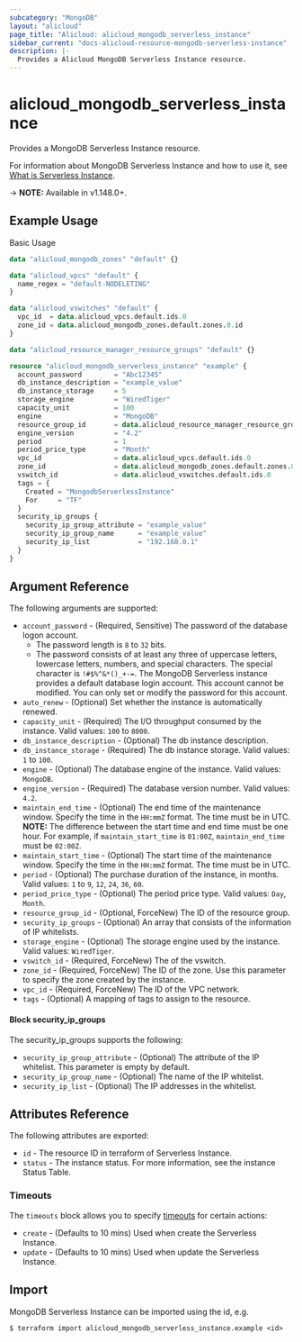 ```yaml
---
subcategory: "MongoDB"
layout: "alicloud"
page_title: "Alicloud: alicloud_mongodb_serverless_instance"
sidebar_current: "docs-alicloud-resource-mongodb-serverless-instance"
description: |-
  Provides a Alicloud MongoDB Serverless Instance resource.
---
```


# alicloud\_mongodb\_serverless\_instance

Provides a MongoDB Serverless Instance resource.

For information about MongoDB Serverless Instance and how to use it, see [What is Serverless Instance](https://www.alibabacloud.com/help/doc-detail/26558.html).

-> **NOTE:** Available in v1.148.0+.

## Example Usage

Basic Usage

```terraform
data "alicloud_mongodb_zones" "default" {}

data "alicloud_vpcs" "default" {
  name_regex = "default-NODELETING"
}

data "alicloud_vswitches" "default" {
  vpc_id  = data.alicloud_vpcs.default.ids.0
  zone_id = data.alicloud_mongodb_zones.default.zones.0.id
}

data "alicloud_resource_manager_resource_groups" "default" {}

resource "alicloud_mongodb_serverless_instance" "example" {
  account_password        = "Abc12345"
  db_instance_description = "example_value"
  db_instance_storage     = 5
  storage_engine          = "WiredTiger"
  capacity_unit           = 100
  engine                  = "MongoDB"
  resource_group_id       = data.alicloud_resource_manager_resource_groups.default.groups.0.id
  engine_version          = "4.2"
  period                  = 1
  period_price_type       = "Month"
  vpc_id                  = data.alicloud_vpcs.default.ids.0
  zone_id                 = data.alicloud_mongodb_zones.default.zones.0.id
  vswitch_id              = data.alicloud_vswitches.default.ids.0
  tags = {
    Created = "MongodbServerlessInstance"
    For     = "TF"
  }
  security_ip_groups {
    security_ip_group_attribute = "example_value"
    security_ip_group_name      = "example_value"
    security_ip_list            = "192.168.0.1"
  }
}

```

## Argument Reference

The following arguments are supported:

* `account_password` - (Required, Sensitive) The password of the database logon account.
    * The password length is `8` to `32` bits.
    * The password consists of at least any three of uppercase letters, lowercase letters, numbers, and special characters. The special character is `!#$%^&*()_+-=`. The MongoDB Serverless instance provides a default database login account. This account cannot be modified. You can only set or modify the password for this account.
* `auto_renew` - (Optional) Set whether the instance is automatically renewed.
* `capacity_unit` - (Required) The I/O throughput consumed by the instance. Valid values: `100` to `8000`.
* `db_instance_description` - (Optional) The db instance description.
* `db_instance_storage` - (Required) The db instance storage. Valid values: `1` to `100`.
* `engine` - (Optional) The database engine of the instance. Valid values: `MongoDB`.
* `engine_version` - (Required) The database version number. Valid values: `4.2`.
* `maintain_end_time` - (Optional) The end time of the maintenance window. Specify the time in the `HH:mmZ` format. The time must be in UTC. **NOTE:** The difference between the start time and end time must be one hour. For example, if `maintain_start_time` is `01:00Z`, `maintain_end_time` must be `02:00Z`.
* `maintain_start_time` - (Optional) The start time of the maintenance window. Specify the time in the `HH:mmZ` format. The time must be in UTC.
* `period` - (Optional) The purchase duration of the instance, in months. Valid values: `1` to `9`, `12`, `24`, `36`, `60`.
* `period_price_type` - (Optional) The period price type. Valid values: `Day`, `Month`.
* `resource_group_id` - (Optional, ForceNew) The ID of the resource group.
* `security_ip_groups` - (Optional) An array that consists of the information of IP whitelists.
* `storage_engine` - (Optional) The storage engine used by the instance. Valid values: `WiredTiger`.
* `vswitch_id` - (Required, ForceNew) The of the vswitch.
* `zone_id` - (Required, ForceNew) The ID of the zone. Use this parameter to specify the zone created by the instance.
* `vpc_id` - (Required, ForceNew) The ID of the VPC network.
* `tags` - (Optional) A mapping of tags to assign to the resource.

#### Block security_ip_groups

The security_ip_groups supports the following:

* `security_ip_group_attribute` - (Optional) The attribute of the IP whitelist. This parameter is empty by default.
* `security_ip_group_name` - (Optional) The name of the IP whitelist.
* `security_ip_list` - (Optional) The IP addresses in the whitelist.

## Attributes Reference

The following attributes are exported:

* `id` - The resource ID in terraform of Serverless Instance.
* `status` - The instance status. For more information, see the instance Status Table.

### Timeouts

The `timeouts` block allows you to specify [timeouts](https://www.terraform.io/docs/configuration-0-11/resources.html#timeouts) for certain actions:

* `create` - (Defaults to 10 mins) Used when create the Serverless Instance.
* `update` - (Defaults to 10 mins) Used when update the Serverless Instance.

## Import

MongoDB Serverless Instance can be imported using the id, e.g.

```
$ terraform import alicloud_mongodb_serverless_instance.example <id>
```
